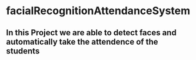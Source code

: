 # facialRecognitionAttendanceSystem

## In this Project we are able to detect faces and automatically take the attendence of the students
